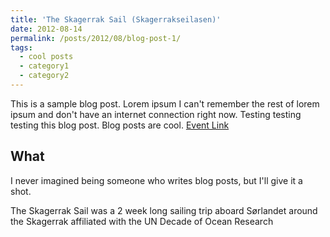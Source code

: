 ```yaml
---
title: 'The Skagerrak Sail (Skagerrakseilasen)'
date: 2012-08-14
permalink: /posts/2012/08/blog-post-1/
tags:
  - cool posts
  - category1
  - category2
---
```


This is a sample blog post. Lorem ipsum I can't remember the rest of lorem ipsum and don't have an internet connection right now. Testing testing testing this blog post. Blog posts are cool.
[Event Link](https://www.skagerrakseilasen.no/)

What 
------
I never imagined being someone who writes blog posts, but I'll give it a shot.

The Skagerrak Sail was a 2 week long sailing trip aboard Sørlandet around the Skagerrak affiliated with the UN Decade of Ocean Research
